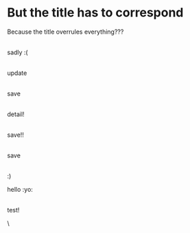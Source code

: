 # But the title has to correspond

Because the title overrules everything???

\
sadly :(

\
update

\
save

\
detail!

\
save!!

\
save

\
\:)

hello :yo:

\
test!

\
